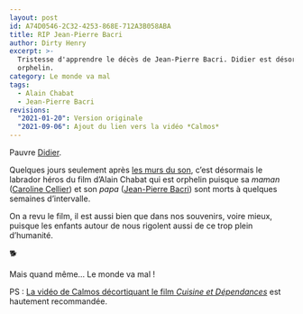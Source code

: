 ```yaml
---
layout: post
id: A74D0546-2C32-4253-868E-712A3B058ABA
title: RIP Jean-Pierre Bacri
author: Dirty Henry
excerpt: >-
  Tristesse d'apprendre le décès de Jean-Pierre Bacri. Didier est désormais
  orphelin.
category: Le monde va mal
tags:
  - Alain Chabat
  - Jean-Pierre Bacri
revisions:
  "2021-01-20": Version originale
  "2021-09-06": Ajout du lien vers la vidéo *Calmos*
---
```


Pauvre [Didier][3].

Quelques jours seulement après [les murs du son][i1], c’est désormais le
labrador héros du film d’Alain Chabat qui est orphelin puisque sa _maman_
([Caroline Cellier][1]) et son _papa_ ([Jean-Pierre Bacri][2]) sont morts à
quelques semaines d’intervalle.

On a revu le film, il est aussi bien que dans nos souvenirs, voire mieux,
puisque les enfants autour de nous rigolent aussi de ce trop plein d’humanité.

🐕

Mais quand même… Le monde va mal !

PS : [La vidéo de Calmos décortiquant le film _Cuisine et Dépendances_][4] est
hautement recommandée.

[1]: https://fr.wikipedia.org/wiki/Caroline_Cellier
[2]: https://fr.wikipedia.org/wiki/Jean-Pierre_Bacri
[3]: https://letterboxd.com/film/didier/
[4]: https://youtu.be/Nj5aedz2iso
[i1]: https://www.deadrooster.org/rip-phil-spector/
